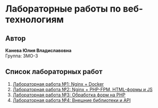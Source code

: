 # Лабораторные работы по веб-технологиям

## Автор
**Канева Юлия Владиславовна**  
Группа: 3МО-3

## Список лабораторных работ

1. [Лабораторная работа №1: Nginx + Docker](<markdown/lab1.md>)
2. [Лабораторная работа №2: Nginx + PHP-FPM, HTML-формы и JS](<markdown/lab2.md>)
3. [Лабораторная работа №3: Обработка форм на PHP](<markdown/lab3.md>)
4. [Лабораторная работа №4: Внешние библиотеки и API](<markdown/lab4.md>)
